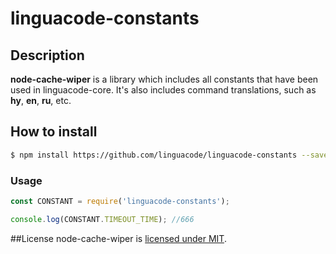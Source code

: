 # linguacode-constants

## Description
**node-cache-wiper** is a library which includes all constants that have been used in linguacode-core.
It's also includes command translations, such as **hy**, **en**, **ru**, etc.

## How to install

```sh
$ npm install https://github.com/linguacode/linguacode-constants --save
```

### Usage

```javascript
const CONSTANT = require('linguacode-constants');

console.log(CONSTANT.TIMEOUT_TIME); //666
```


##License
node-cache-wiper is [licensed under MIT](https://github.com/linguacode/linguacode-constants/blob/master/LICENSE).
